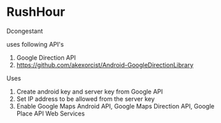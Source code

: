 # RushHour

Dcongestant

uses following API's

1. Google Direction API
2. https://github.com/akexorcist/Android-GoogleDirectionLibrary

Uses

1. Create android key and server key from Google API
2. Set IP address to be allowed from the server key
3. Enable Google Maps Android API, Google Maps Direction API, Google Place API Web Services
